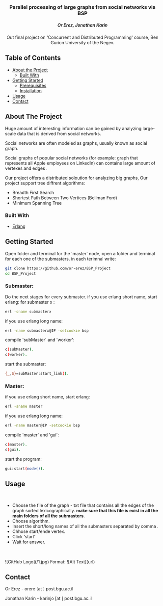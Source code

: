 
<br />
<p align="center">

  <h3 align="center">Parallel processing of large graphs from social networks via BSP</h3>
  <h5 align="center">Or Erez, Jonathan Karin</h5>

  <p align="center">
    Out final project on 'Concurrent and Distributed Programming' course, Ben Gurion University of the Negev.
    <br />
  </p>
</p>



<!-- TABLE OF CONTENTS -->
## Table of Contents

* [About the Project](#about-the-project)
  * [Built With](#built-with)
* [Getting Started](#getting-started)
  * [Prerequisites](#prerequisites)
  * [Installation](#installation)
* [Usage](#usage)
* [Contact](#contact)



<!-- ABOUT THE PROJECT -->
## About The Project
Huge amount of interesting information can be gained by analyzing large-scale data that is derived from social networks.

Social networks are often modeled as graphs, usually known as social graph.

Social graphs of popular social networks (for example: graph that represents all Apple employees on LinkedIn) can contains large amount of vertexes and edges .

Our project offers a distributed soloution for analyzing big graphs, Our project support tree diffrent algorithms:

* Breadth First Search
* Shortest Path Between Two Vertices (Bellman Ford)
* Minimum Spanning Tree

### Built With
* [Erlang](https://www.erlang.org/)


<!-- GETTING STARTED -->
## Getting Started

Open folder and terminal for the 'master' node, open a folder and terminal for each one of the submasters.
in each terimnal write:
```sh
git clone https://github.com/or-erez/BSP_Project
cd BSP_Project
```

<h3>Submaster: </h3>
Do the next stages for every submaster.
if you use erlang short name, start erlang:
for submaster x :

```sh
erl -sname submasterx
```
if you use erlang long name:
```sh
erl -name submasterx@IP -setcookie bsp
```
compile 'subMaster' and 'worker':
```sh
c(subMaster).
c(worker).
```
start the submaster:
```sh
{_,S}=subMaster:start_link().
```
<h3>Master: </h3>

if you use erlang short name, start erlang:
```sh
erl -sname master
```

if you use erlang long name:
```sh
erl -name master@IP -setcookie bsp
```
compile 'master' and 'gui':
```sh
c(master).
c(gui).
```
start the program:
```sh
gui:start(node()).
```


<!-- USAGE EXAMPLES -->
## Usage
<br />

* Choose the file of the graph - txt file that contains all the edges of the graph sorted lexicographically. <b> make sure that this file is exist in all the main folders of all the submasters</b>. 
* Choose algorithm.
* Insert the short/long names of all the submasters separated by comma .
* Chhose start/ende vertex.
* Click 'start'
* Wait for answer.
<br />
<br />
![GitHub Logo](/1.jpg)
Format: ![Alt Text](url)


<!-- CONTACT -->
## Contact

Or Erez - orere [at ] post.bgu.ac.il

Jonathan Karin - karinjo [at ] post.bgu.ac.il

